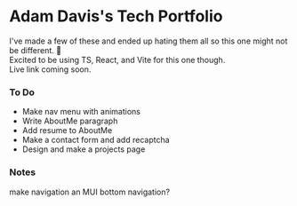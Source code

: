 # Adam Davis's Tech Portfolio

I've made a few of these and ended up hating them all so this one might not be different. 🗿 <br>
Excited to be using TS, React, and Vite for this one though. <br>
Live link coming soon.

### To Do
- Make nav menu with animations
- Write AboutMe paragraph
- Add resume to AboutMe
- Make a contact form and add recaptcha
- Design and make a projects page

### Notes
make navigation an MUI bottom navigation?